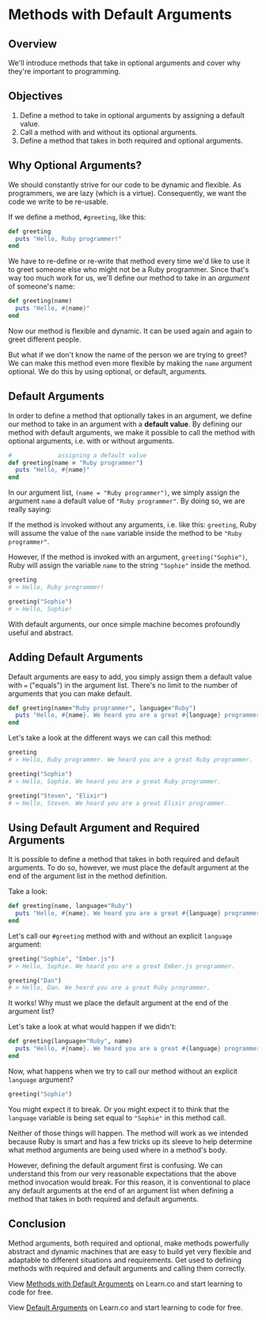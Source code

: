 # Methods with Default Arguments

## Overview

We'll introduce methods that take in optional arguments and cover why they're important to programming. 

## Objectives

1. Define a method to take in optional arguments by assigning a default value. 
2. Call a method with and without its optional arguments. 
3. Define a method that takes in both required and optional arguments.

## Why Optional Arguments?

We should constantly strive for our code to be dynamic and flexible. As programmers, we are lazy (which is a virtue). Consequently, we want the code we write to be re-usable. 

If we define a method, `#greeting`, like this:

```ruby
def greeting
  puts "Hello, Ruby programmer!"
end
```

We have to re-define or re-write that method every time we'd like to use it to greet someone else who might not be a Ruby programmer. Since that's way too much work for us,  we'll define our method to take in an *argument* of someone's name:

```ruby
def greeting(name)
  puts "Hello, #{name}"
end
```

Now our method is flexible and dynamic. It can be used again and again to greet different people. 

But what if we don't know the name of the person we are trying to greet? We can make this method even more flexible by making the `name` argument optional. We do this by using optional, or default, arguments. 

## Default Arguments

In order to define a method that optionally takes in an argument, we define our method to take in an argument with a **default value**. By defining our method with default arguments, we make it possible to call the method with optional arguments, i.e. with or without arguments. 

```ruby
#             assigning a default value
def greeting(name = "Ruby programmer")
  puts "Hello, #{name}"
end
```

In our argument list, `(name = "Ruby programmer")`, we simply assign the argument `name` a default value of `"Ruby programmer"`. By doing so, we are really saying:

If the method is invoked without any arguments, i.e. like this: `greeting`, Ruby will assume the value of the `name` variable inside the method to be `"Ruby programmer"`. 

However, if the method is invoked with an argument, `greeting("Sophie")`, Ruby will assign the variable `name` to the string `"Sophie"` inside the method. 

```ruby
greeting
# > Hello, Ruby programmer!

greeting("Sophie")
# > Hello, Sophie!
```

With default arguments, our once simple machine becomes profoundly useful and abstract.

## Adding Default Arguments

Default arguments are easy to add, you simply assign them a default value with `=` ("equals") in the argument list. There's no limit to the number of arguments that you can make default.

```ruby
def greeting(name="Ruby programmer", language="Ruby")
  puts "Hello, #{name}. We heard you are a great #{language} programmer."
end
```

Let's take a look at the different ways we can call this method:

```ruby
greeting
# > Hello, Ruby programmer. We heard you are a great Ruby programmer. 

greeting("Sophie")
# > Hello, Sophie. We heard you are a great Ruby programmer. 

greeting("Steven", "Elixir")
# > Hello, Steven. We heard you are a great Elixir programmer.
```

## Using Default Argument and Required Arguments

It is possible to define a method that takes in both required and default arguments. To do so, however, we must place the default argument at the end of the argument list in the method definition. 

Take a look:

```ruby
def greeting(name, language="Ruby")
  puts "Hello, #{name}. We heard you are a great #{language} programmer."
end
```

Let's call our `#greeting` method with and without an explicit `language` argument:

```ruby
greeting("Sophie", "Ember.js")
# > Hello, Sophie. We heard you are a great Ember.js programmer. 

greeting("Dan")
# > Hello, Dan. We heard you are a great Ruby programmer.
```

It works! Why must we place the default argument at the end of the argument list?

Let's take a look at what would happen if we didn't:

```ruby
def greeting(language="Ruby", name)
  puts "Hello, #{name}. We heard you are a great #{language} programmer."
end
```

Now, what happens when we try to call our method without an explicit `language` argument?

```ruby
greeting("Sophie")
```
You might expect it to break. Or you might expect it to think that the `language` variable is being set equal to `"Sophie"` in this method call. 

Neither of those things will happen. The method will work as we intended because Ruby is smart and has a few tricks up its sleeve to help determine what method arguments are being used where in a method's body. 

However, defining the default argument first is confusing. We can understand this from our very reasonable expectations that the above method invocation would break. For this reason, it is conventional to place any default arguments at the end of an argument list when defining a method that takes in both required and default arguments. 

## Conclusion

Method arguments, both required and optional, make methods powerfully abstract and dynamic machines that are easy to build yet very flexible and adaptable to different situations and requirements. Get used to defining methods with required and default arguments and calling them correctly.

<p data-visibility='hidden'>View <a href='https://learn.co/lessons/methods-default-arguments' title='Methods with Default Arguments'>Methods with Default Arguments</a> on Learn.co and start learning to code for free.</p>

<p class='util--hide'>View <a href='https://learn.co/lessons/methods-default-arguments'>Default Arguments</a> on Learn.co and start learning to code for free.</p>
